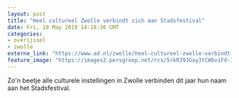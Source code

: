 ```yaml
---
layout: post
title: "Heel cultureel Zwolle verbindt zich aan Stadsfestival"
date: Fri, 10 May 2019 14:18:36 GMT
categories: 
- overijssel 
- zwolle 
externe_link: "https://www.ad.nl/zwolle/heel-cultureel-zwolle-verbindt-zich-aan-stadsfestival~a7a54db5/"
feature_image: "https://images2.persgroep.net/rcs/5rkR39JGay3tCWbviFd-1iQaWNg/diocontent/147856944/_fitwidth/400/?appId=21791a8992982cd8da851550a453bd7f&quality=0.7"
---
```


Zo'n beetje alle culturele instellingen in Zwolle verbinden dit jaar hun naam aan het Stadsfestival.
